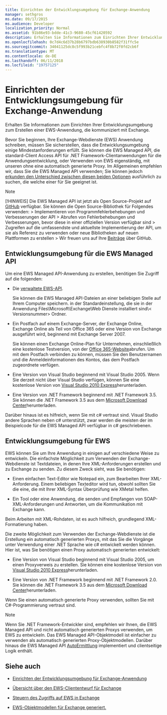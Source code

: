 ```yaml
---
title: Einrichten der Entwicklungsumgebung für Exchange-Anwendung
manager: sethgros
ms.date: 09/17/2015
ms.audience: Developer
localization_priority: Normal
ms.assetid: 91b86e93-bdde-41c3-9680-45cf61420592
description: Erhalten Sie Informationen zum Einrichten Ihrer Entwicklungsumgebung zum Erstellen einer EWS-Anwendung, die kommuniziert mit Exchange.
ms.openlocfilehash: 0c7d4c6d37b28b6797bdb638930b8582f31ffc5e
ms.sourcegitcommit: 34041125dc8c5f993b21cebfc4f8b72f0fd2cb6f
ms.translationtype: MT
ms.contentlocale: de-DE
ms.lasthandoff: 06/11/2018
ms.locfileid: "19757125"
---
```

# <a name="setting-up-your-exchange-application-development-environment"></a>Einrichten der Entwicklungsumgebung für Exchange-Anwendung

Erhalten Sie Informationen zum Einrichten Ihrer Entwicklungsumgebung zum Erstellen einer EWS-Anwendung, die kommuniziert mit Exchange.
  
Bevor Sie beginnen, Ihre Exchange-Webdienste (EWS) Anwendung schreiben, müssen Sie sicherstellen, dass die Entwicklungsumgebung einige Mindestanforderungen erfüllt. Sie können die EWS Managed API, die standard-Client Access API für .NET Framework-Clientanwendungen für die Anwendungsentwicklung, oder Verwenden von EWS eigenständig, mit unseren ohne eine automatisch generierte Proxy. Im Allgemeinen empfehlen wir, dass Sie die EWS Managed API verwenden; Sie können jedoch [erkunden den Unterschied zwischen diesen beiden Optionen](ews-client-design-overview-for-exchange.md) ausführlich zu suchen, die welche einer für Sie geeignet ist. 
  
> [!NOTE]
>  [!HINWEIS]  Die EWS Managed API ist jetzt als Open Source-Projekt auf [GitHub](https://github.com/officedev/ews-managed-api) verfügbar. Sie können die Open Source-Bibliothek für Folgendes verwenden: >  Implementieren von Programmfehlerbehebungen und Verbesserungen der API >  Abrufen von Fehlerbehebungen und Verbesserungen, bevor diese in einer offiziellen Version verfügbar sind >  Zugreifen auf die umfassendste und aktuellste Implementierung der API, um sie als Referenz zu verwenden oder neue Bibliotheken auf neuen Plattformen zu erstellen >  Wir freuen uns auf Ihre [Beiträge](https://github.com/OfficeDev/ews-managed-api/blob/master/CONTRIBUTING.md) über GitHub. 
  
## <a name="development-environment-for-the-ews-managed-api"></a>Entwicklungsumgebung für die EWS Managed API
<a name="bk_EWSMA"> </a>

Um eine EWS Managed API-Anwendung zu erstellen, benötigen Sie Zugriff auf die folgenden:
  
- Die [verwaltete EWS-API](http://aka.ms/ews-managed-api-readme). 
    
    Sie können die EWS Managed API-Dateien an einer beliebigen Stelle auf Ihrem Computer speichern. in der Standardeinstellung, die sie in der Anwendung Files\Microsoft\Exchange\Web Dienste installiert sind\\< Versionsnummer\> Ordner.
    
- Ein Postfach auf einem Exchange-Server, der Exchange Online, Exchange Online als Teil von Office 365 oder eine Version von Exchange ausgeführt wird, beginnend mit Exchange Server 2007. 
    
    Sie können einen Exchange Online-Plan für Unternehmen, einschließlich eine kostenlose Testversion, von der [Office 365-Website](http://office.microsoft.com/en-us/business/compare-office-365-for-business-plans-FX102918419.aspx#fbid=1tsGNIE7e3a)abrufen. Um mit dem Postfach verbinden zu können, müssen Sie den Benutzernamen und die Anmeldeinformationen des Kontos, das dem Postfach zugeordnete verfügen.
    
- Eine Version von Visual Studio beginnend mit Visual Studio 2005. Wenn Sie derzeit nicht über Visual Studio verfügen, können Sie eine kostenlose Version von [Visual Studio 2010 Express](http://www.microsoft.com/visualstudio/eng/products/visual-studio-2010-express)herunterladen.
    
- Eine Version von .NET Framework beginnend mit .NET Framework 3.5. Sie können die .NET Framework 3.5 aus dem [Microsoft Download Center](http://go.microsoft.com/fwlink/?LinkId=191777)herunterladen.
    
Darüber hinaus ist es hilfreich, wenn Sie mit c# vertraut sind. Visual Studio andere Sprachen neben c# unterstützt, zwar werden die meisten der im Beispielcode für die EWS Managed API verfügbar in c# geschriebenen.
  
## <a name="development-environment-for-ews"></a>Entwicklungsumgebung für EWS
<a name="bk_EWS"> </a>

EWS können Sie um Ihre Anwendung in einigen auf verschiedene Weise zu entwickeln. Die einfachste Möglichkeit zum Verwenden der Exchange-Webdienste ist Textdateien, in denen Ihre XML-Anforderungen erstellen und zu Exchange zu senden. Zu diesem Zweck sieht, was Sie benötigen: 
  
- Einen einfachen Text-Editor wie Notepad ein, zum Bearbeiten Ihrer XML-Anforderung. Einem beliebigen Texteditor wird tun, obwohl sollten Sie die eine, die mit Ihrer XML-Syntax Überprüfung wie XMetal helfen.
    
- Ein Tool oder eine Anwendung, die senden und Empfangen von SOAP-XML-Anforderungen und Antworten, um die Kommunikation mit Exchange kann.
    
Beim Arbeiten mit XML-Rohdaten, ist es auch hilfreich, grundlegend XML-Formatierung haben.
  
Die zweite Möglichkeit zum Verwenden der Exchange-Webdienste ist die Erstellung ein automatisch generierten Proxys, mit das Sie die Vorgänge unter Verwendung einer .NET Sprache wie c# entwickelt werden können. Hier ist, was Sie benötigen einen Proxy automatisch generierten entwickelt:
  
- Eine Version von Visual Studio beginnend mit Visual Studio 2005, um einen Proxyverweis zu erstellen. Sie können eine kostenlose Version von [Visual Studio 2010 Express](http://www.microsoft.com/visualstudio/eng/products/visual-studio-2010-express)herunterladen.
    
- Eine Version von .NET Framework beginnend mit .NET Framework 2.0. Sie können die .NET Framework 3.5 aus dem [Microsoft Download Center](http://go.microsoft.com/fwlink/?LinkId=191777)herunterladen.
    
Wenn Sie einen automatisch generierte Proxy verwenden, sollten Sie mit C#-Programmierung vertraut sind.
  
> [!NOTE]
> Wenn Sie .NET Framework-Entwickler sind, empfehlen wir Ihnen, die EWS Managed API und nicht automatisch generierten Proxys verwenden, um EWS zu entwickeln. Das EWS Managed API-Objektmodell ist einfacher zu verwenden als automatisch generierten Proxy-Objektmodellen. Darüber hinaus die EWS Managed API [AutoErmittlung](autodiscover-for-exchange.md) implementiert und clientseitige Logik enthält. 
  
## <a name="see-also"></a>Siehe auch


- [Einrichten der Entwicklungsumgebung für Exchange-Anwendung](setting-up-your-exchange-application-development-environment.md)
    
- [Übersicht über den EWS-Cliententwurf für Exchange](ews-client-design-overview-for-exchange.md)
    
- [Steuern des Zugriffs auf EWS in Exchange](how-to-control-access-to-ews-in-exchange.md)
    
- [EWS-Objektmodellen für Exchange generiert.](https://msdn.microsoft.com/en-us/library/jj190899)
    

